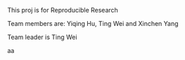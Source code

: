 This proj is for Reproducible Research

Team members are:
Yiqing Hu,
Ting Wei and Xinchen Yang

Team leader is Ting Wei

aa